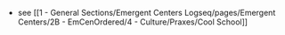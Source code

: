 - see [[1 - General Sections/Emergent Centers Logseq/pages/Emergent Centers/2B - EmCenOrdered/4 - Culture/Praxes/Cool School]]